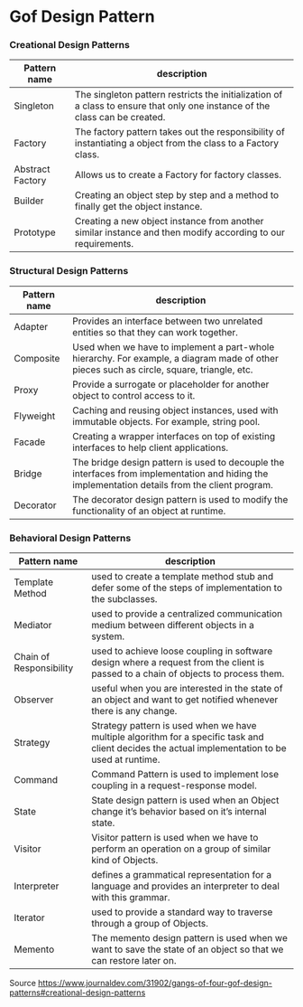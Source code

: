 # Gof Design Pattern

### Creational Design Patterns

| Pattern name     | description |
| --- | --- |
| Singleton        | The singleton pattern restricts the initialization of a class to ensure that only one instance of the class can be created. |
| Factory          | The factory pattern takes out the responsibility of instantiating a object from the class to a Factory class.               |
| Abstract Factory | Allows us to create a Factory for factory classes.                                                                          |
| Builder          | Creating an object step by step and a method to finally get the object instance.                                         |
| Prototype        | Creating a new object instance from another similar instance and then modify according to our requirements.                 |

### Structural Design Patterns

| Pattern name     | description |
| --- | --- |
| Adapter	|Provides an interface between two unrelated entities so that they can work together.|
| Composite|	Used when we have to implement a part-whole hierarchy. For example, a diagram made of other pieces such as circle, square, triangle, etc.|
|Proxy|	Provide a surrogate or placeholder for another object to control access to it.|
|Flyweight	|Caching and reusing object instances, used with immutable objects. For example, string pool.|
|Facade|	Creating a wrapper interfaces on top of existing interfaces to help client applications.|
|Bridge |The bridge design pattern is used to decouple the interfaces from implementation and hiding the implementation details from the client program.|
|Decorator	| The decorator design pattern is used to modify the functionality of an object at runtime.|

### Behavioral Design Patterns

| Pattern name | description |
| --- | --- |
| Template Method	| used to create a template method stub and defer some of the steps of implementation to the subclasses.|
|Mediator	|used to provide a centralized communication medium between different objects in a system.|
|Chain of Responsibility	|used to achieve loose coupling in software design where a request from the client is passed to a chain of objects to process them.|
|Observer|	useful when you are interested in the state of an object and want to get notified whenever there is any change.|
|Strategy|	Strategy pattern is used when we have multiple algorithm for a specific task and client decides the actual implementation to be used at runtime.|
|Command|	Command Pattern is used to implement lose coupling in a request-response model.|
|State|	State design pattern is used when an Object change it’s behavior based on it’s internal state.|
|Visitor|	Visitor pattern is used when we have to perform an operation on a group of similar kind of Objects.|
|Interpreter|	defines a grammatical representation for a language and provides an interpreter to deal with this grammar.|
|Iterator|	used to provide a standard way to traverse through a group of Objects.|
|Memento|	The memento design pattern is used when we want to save the state of an object so that we can restore later on.|

Source https://www.journaldev.com/31902/gangs-of-four-gof-design-patterns#creational-design-patterns
